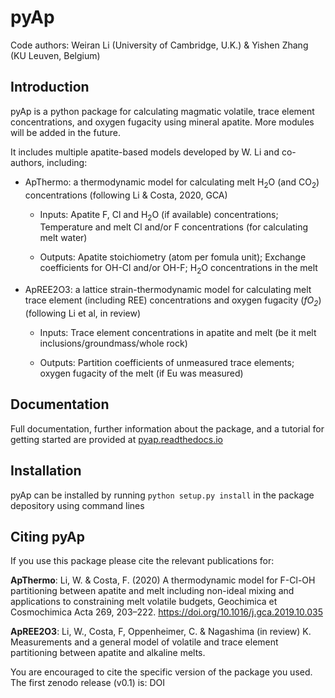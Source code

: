 # pyAp

Code authors: Weiran Li (University of Cambridge, U.K.) & Yishen Zhang (KU Leuven, Belgium) 

## Introduction  
pyAp is a python package for calculating magmatic volatile, trace element concentrations, and oxygen fugacity using mineral apatite.  More modules will be added in the future.

It includes multiple apatite-based models developed by W. Li and co-authors, including: 

* ApThermo: a thermodynamic model for calculating melt H<sub>2</sub>O (and CO<sub>2</sub>) concentrations (following Li & Costa, 2020, GCA)

  - Inputs:  Apatite F, Cl and H<sub>2</sub>O (if available) concentrations; Temperature and melt Cl and/or F concentrations (for calculating melt water) 
  
  - Outputs: Apatite stoichiometry (atom per fomula unit); Exchange coefficients for OH-Cl and/or OH-F; H<sub>2</sub>O concentrations in the melt
* ApREE2O3: a lattice strain-thermodynamic model for calculating melt trace element (including REE) concentrations and oxygen fugacity (*fO<sub>2</sub>*) (following Li et al, in review)

  - Inputs:  Trace element concentrations in apatite and melt (be it melt inclusions/groundmass/whole rock)
  
  - Outputs: Partition coefficients of unmeasured trace elements; oxygen fugacity of the melt (if Eu was measured)


## Documentation
Full documentation, further information about the package, and a tutorial for getting started are provided at [pyap.readthedocs.io](https://pyapati.readthedocs.io/en/latest/)

## Installation
pyAp can be installed by running ```python setup.py install``` in the package depository using command lines

## Citing pyAp
If you use this package please cite the relevant publications for:

**ApThermo**:
Li, W. & Costa, F. (2020) A thermodynamic model for F-Cl-OH partitioning between apatite and melt including non-ideal mixing and applications to constraining melt volatile budgets, Geochimica et Cosmochimica Acta 269, 203–222. https://doi.org/10.1016/j.gca.2019.10.035 

**ApREE2O3**:
Li, W., Costa, F, Oppenheimer, C. & Nagashima (in review) K. Measurements and a general model of volatile and trace element partitioning between apatite and alkaline melts. 

You are encouraged to cite the specific version of the package you used. The first zenodo release (v0.1) is: DOI
